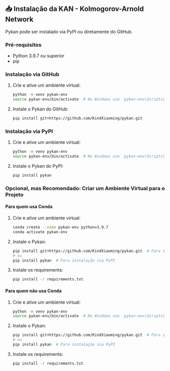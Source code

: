 ## 📥 Instalação da KAN - Kolmogorov-Arnold Network

Pykan pode ser instalado via PyPI ou diretamente do GitHub.

### Pré-requisitos

- Python 3.9.7 ou superior
- pip

### Instalação via GitHub

1. Crie e ative um ambiente virtual:

    ```sh
    python -m venv pykan-env
    source pykan-env/bin/activate  # No Windows use `pykan-env\Scripts\activate`
    ```

2. Instale o Pykan do GitHub:

    ```sh
    pip install git+https://github.com/KindXiaoming/pykan.git
    ```

### Instalação via PyPI

1. Crie e ative um ambiente virtual:

    ```sh
    python -m venv pykan-env
    source pykan-env/bin/activate  # No Windows use `pykan-env\Scripts\activate`
    ```

2. Instale o Pykan do PyPI:

    ```sh
    pip install pykan
    ```

### Opcional, mas Recomendado: Criar um Ambiente Virtual para o Projeto

#### Para quem usa Conda

1. Crie e ative um ambiente virtual:

    ```sh
    conda create --name pykan-env python=3.9.7
    conda activate pykan-env
    ```

2. Instale o Pykan:

    ```sh
    pip install git+https://github.com/KindXiaoming/pykan.git  # Para instalação via GitHub
    # ou
    pip install pykan  # Para instalação via PyPI
    ```

3. Instale os requirements:

    ```sh
    pip install -r requirements.txt
    ```

#### Para quem não usa Conda

1. Crie e ative um ambiente virtual:

    ```sh
    python -m venv pykan-env
    source pykan-env/bin/activate  # No Windows use `pykan-env\Scripts\activate`
    ```

2. Instale o Pykan:

    ```sh
    pip install git+https://github.com/KindXiaoming/pykan.git  # Para instalação via GitHub
    # ou
    pip install pykan  # Para instalação via PyPI
    ```

3. Instale os requirements:

    ```sh
    pip install -r requirements.txt
    ```